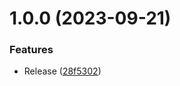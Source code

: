 # 1.0.0 (2023-09-21)


### Features

* Release ([28f5302](https://github.com/AryanAshrafi/Clinic_management_system/commit/28f5302fc8a8a576b5c183d775b5ba3a549eca0b))
